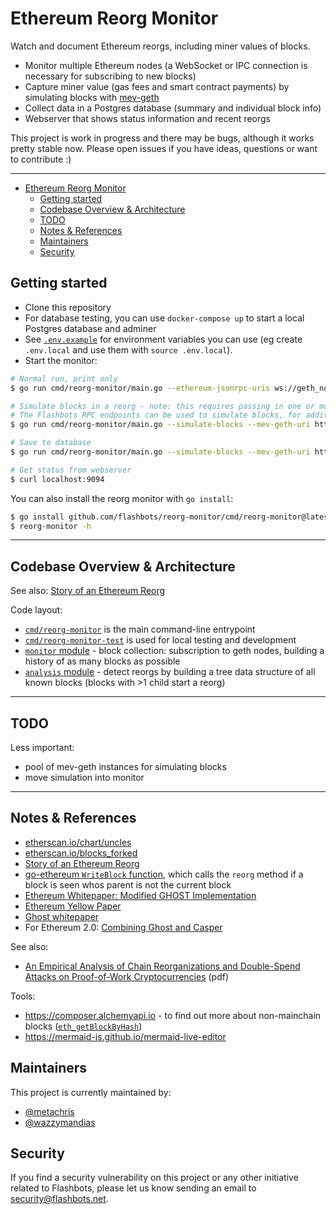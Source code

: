 # Ethereum Reorg Monitor

Watch and document Ethereum reorgs, including miner values of blocks.

* Monitor multiple Ethereum nodes (a WebSocket or IPC connection is necessary for subscribing to new blocks)
* Capture miner value (gas fees and smart contract payments) by simulating blocks with [mev-geth](https://github.com/flashbots/mev-geth/)
* Collect data in a Postgres database (summary and individual block info)
* Webserver that shows status information and recent reorgs

This project is work in progress and there may be bugs, although it works pretty stable now.
Please open issues if you have ideas, questions or want to contribute :)

---

<!-- TOC -->
* [Ethereum Reorg Monitor](#ethereum-reorg-monitor)
  * [Getting started](#getting-started)
  * [Codebase Overview & Architecture](#codebase-overview--architecture)
  * [TODO](#todo)
  * [Notes & References](#notes--references)
  * [Maintainers](#maintainers)
  * [Security](#security)
<!-- TOC -->

## Getting started

* Clone this repository
* For database testing, you can use `docker-compose up` to start a local Postgres database and adminer
* See [`.env.example`](https://github.com/flashbots/reorg-monitor/blob/master/.env.example) for environment variables you can use (eg create `.env.local` and use them with `source .env.local`).
* Start the monitor:


```bash
# Normal run, print only
$ go run cmd/reorg-monitor/main.go --ethereum-jsonrpc-uris ws://geth_node:8546

# Simulate blocks in a reorg - note: this requires passing in one or more RPC endpoints that support eth_callBundle API
# The Flashbots RPC endpoints can be used to simulate blocks, for additional details see: https://docs.flashbots.net/flashbots-auction/searchers/advanced/rpc-endpoint#bundle-relay-urls
$ go run cmd/reorg-monitor/main.go --simulate-blocks --mev-geth-uri https://relay.flashbots.net --ethereum-jsonrpc-uris ws://geth_node:8546

# Save to database
$ go run cmd/reorg-monitor/main.go --simulate-blocks --mev-geth-uri https://relay.flashbots.net --postgres-dsn ${POSTGRES_DSN_HERE} --ethereum-jsonrpc-uris ws://geth_node:8546

# Get status from webserver
$ curl localhost:9094
```

You can also install the reorg monitor with `go install`:

```bash
$ go install github.com/flashbots/reorg-monitor/cmd/reorg-monitor@latest
$ reorg-monitor -h
```

---

## Codebase Overview & Architecture

See also: [Story of an Ethereum Reorg](https://docs.google.com/presentation/d/1ZHJp2HFOFeZxQAyPETRvcXW0oSOkZHAUhm7G-MoYyoQ/edit?usp=sharing)

Code layout:

* [`cmd/reorg-monitor`](https://github.com/flashbots/reorg-monitor/blob/master/cmd/reorg-monitor/main.go) is the main command-line entrypoint
* [`cmd/reorg-monitor-test`](https://github.com/flashbots/reorg-monitor/blob/master/cmd/reorg-monitor-test/main.go) is used for local testing and development
* [`monitor` module](https://github.com/flashbots/reorg-monitor/tree/master/monitor) - block collection: subscription to geth nodes, building a history of as many blocks as possible
* [`analysis` module](https://github.com/flashbots/reorg-monitor/tree/master/analysis) - detect reorgs by building a tree data structure of all known blocks (blocks with >1 child start a reorg)

---

## TODO

Less important:

* pool of mev-geth instances for simulating blocks
* move simulation into monitor

---

## Notes & References

* [etherscan.io/chart/uncles](https://etherscan.io/chart/uncles)
* [etherscan.io/blocks_forked](https://etherscan.io/blocks_forked)
* [Story of an Ethereum Reorg](https://docs.google.com/presentation/d/1ZHJp2HFOFeZxQAyPETRvcXW0oSOkZHAUhm7G-MoYyoQ/edit?usp=sharing)
* [go-ethereum `WriteBlock` function](https://github.com/ethereum/go-ethereum/blob/525116dbff916825463931361f75e75e955c12e2/core/blockchain.go#L860), which calls the `reorg` method if a block is seen whos parent is not the current block
* [Ethereum Whitepaper: Modified GHOST Implementation](https://ethereum.org/en/whitepaper/#modified-ghost-implementation)
* [Ethereum Yellow Paper](https://ethereum.github.io/yellowpaper/paper.pdf)
* [Ghost whitepaper](https://eprint.iacr.org/2013/881.pdf)
* For Ethereum 2.0: [Combining Ghost and Casper](https://arxiv.org/abs/2003.03052)

See also:

* [An Empirical Analysis of Chain Reorganizations and Double-Spend Attacks on Proof-of-Work Cryptocurrencies](https://static1.squarespace.com/static/59aae5e9a803bb10bedeb03e/t/5f08d13a1cd5592cb330a0d0/1594413374526/LovejoyJamesP-meng-eecs-2020.pdf) (pdf)

Tools:

* https://composer.alchemyapi.io - to find out more about non-mainchain blocks ([`eth_getBlockByHash`](https://composer.alchemyapi.io/?composer_state=%7B%22chain%22%3A0%2C%22network%22%3A0%2C%22methodName%22%3A%22eth_getBlockByHash%22%2C%22paramValues%22%3A%5B%22YOUR_BLOCK_HASH_HERE%22%2Ctrue%5D%7D))
* https://mermaid-js.github.io/mermaid-live-editor

## Maintainers

This project is currently maintained by:

* [@metachris](https://twitter.com/metachris)
* [@wazzymandias](https://twitter.com/wazzymandias)

## Security

If you find a security vulnerability on this project or any other initiative related to Flashbots, please let us know sending an email to security@flashbots.net.
